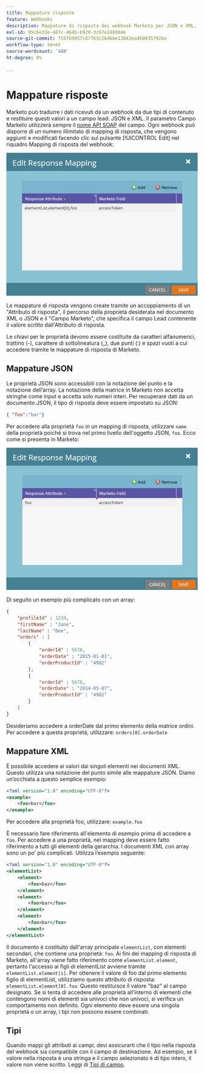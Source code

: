 ```yaml
---
title: Mappature risposte
feature: Webhooks
description: Mappature di risposta dei webhook Marketo per JSON e XML, mappatura degli attributi ai campi lead con nomi API SOAP, notazione in punti e array e compatibilità dei tipi.
exl-id: 95c6e33e-487c-464b-b920-3c67e248d84e
source-git-commit: 7557b9957c87f63c2646be13842ea450035792be
workflow-type: tm+mt
source-wordcount: '480'
ht-degree: 0%

---
```


# Mappature risposte

Marketo può tradurre i dati ricevuti da un webhook da due tipi di contenuto e restituire questi valori a un campo lead: JSON e XML. Il parametro Campo Marketo utilizzerà sempre il [nome API SOAP](../rest-api/fields.md) del campo. Ogni webhook può disporre di un numero illimitato di mapping di risposta, che vengono aggiunti e modificati facendo clic sul pulsante [!UICONTROL Edit] nel riquadro Mapping di risposta del webhook:

![Mappatura risposte](assets/response-mapping.png)

Le mappature di risposta vengono create tramite un accoppiamento di un &quot;Attributo di risposta&quot;, il percorso della proprietà desiderata nel documento XML o JSON e il &quot;Campo Marketo&quot;, che specifica il campo Lead contenente il valore scritto dall&#39;Attributo di risposta.

Le chiavi per le proprietà devono essere costituite da caratteri alfanumerici, trattino (-), carattere di sottolineatura (_), due punti (:) e spazi vuoti a cui accedere tramite le mappature di risposta di Marketo.

## Mappature JSON

Le proprietà JSON sono accessibili con la notazione del punto e la notazione dell’array. La notazione della matrice in Marketo non accetta stringhe come input e accetta solo numeri interi. Per recuperare dati da un documento JSON, il tipo di risposta deve essere impostato su JSON:

```json
{ "foo":"bar"}
```

Per accedere alla proprietà `foo` in un mapping di risposta, utilizzare `name` della proprietà poiché si trova nel primo livello dell&#39;oggetto JSON, `foo`. Ecco come si presenta in Marketo:

![Mappatura risposta](assets/json-resp.png)

Di seguito un esempio più complicato con un array:

```json
{
    "profileId" : 1234,
    "firstName" : "Jane",
    "lastName" : "Doe",
    "orders" : [
        {
            "orderId" : 5678,
            "orderDate" : "2015-01-01",
            "orderProductId" : "4982"
        },
        {
            "orderId" : 5678,
            "orderDate" : "2014-05-07",
            "orderProductId" : "4982"
        }
    ]
}
```

Desideriamo accedere a orderDate dal primo elemento della matrice ordini. Per accedere a questa proprietà, utilizzare: `orders[0].orderDate`

## Mappature XML

È possibile accedere ai valori dai singoli elementi nei documenti XML. Questo utilizza una notazione del punto simile alle mappature JSON. Diamo un’occhiata a questo semplice esempio:

```xml
<?xml version="1.0" encoding="UTF-8"?>
<example>
    <foo>bar</foo>
</example>
```

Per accedere alla proprietà foo, utilizzare: `example.foo`

È necessario fare riferimento all&#39;elemento di esempio prima di accedere a `foo`. Per accedere a una proprietà, nel mapping deve essere fatto riferimento a tutti gli elementi della gerarchia. I documenti XML con array sono un po&#39; più complicati. Utilizza l’esempio seguente:

```xml
<?xml version="1.0" encoding="UTF-8"?>
<elementList>
    <element>
        <foo>baz</foo>
    </element>
    <element>
        <foo>bar</foo>
    </element>
    <element>
        <foo>bar</foo>
    </element>
</elementList>
```

Il documento è costituito dall&#39;array principale `elementList`, con elementi secondari, che contiene una proprietà: `foo`. Ai fini dei mapping di risposta di Marketo, all&#39;array viene fatto riferimento come `elementList.element`, pertanto l&#39;accesso ai figli di elementList avviene tramite `elementList.element[i]`. Per ottenere il valore di foo dal primo elemento figlio di elementList, utilizziamo questo attributo di risposta: `elementList.element[0].foo`. Questo restituisce il valore &quot;baz&quot; al campo designato. Se si tenta di accedere alle proprietà all’interno di elementi che contengono nomi di elementi sia univoci che non univoci, si verifica un comportamento non definito. Ogni elemento deve essere una singola proprietà o un array, i tipi non possono essere combinati.

## Tipi

Quando mappi gli attributi ai campi, devi assicurarti che il tipo nella risposta del webhook sia compatibile con il campo di destinazione. Ad esempio, se il valore nella risposta è una stringa e il campo selezionato è di tipo intero, il valore non viene scritto. Leggi di [Tipi di campo](../rest-api/field-types.md).
